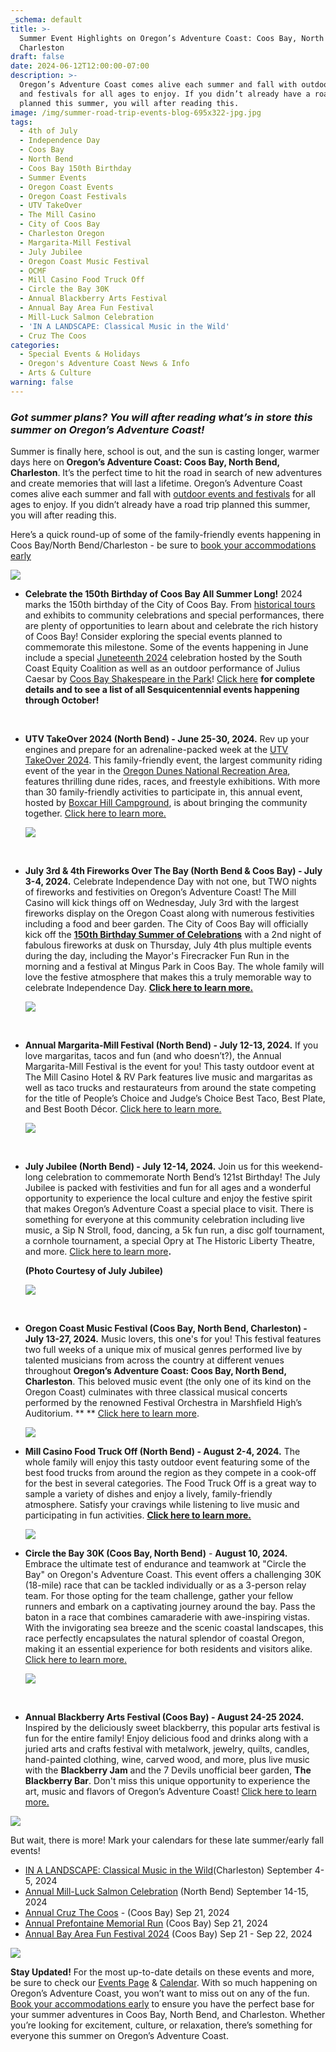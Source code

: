 ```yaml
---
_schema: default
title: >-
  Summer Event Highlights on Oregon’s Adventure Coast: Coos Bay, North Bend,
  Charleston
draft: false
date: 2024-06-12T12:00:00-07:00
description: >-
  Oregon’s Adventure Coast comes alive each summer and fall with outdoor events
  and festivals for all ages to enjoy. If you didn’t already have a road trip
  planned this summer, you will after reading this.
image: /img/summer-road-trip-events-blog-695x322-jpg.jpg
tags:
  - 4th of July
  - Independence Day
  - Coos Bay
  - North Bend
  - Coos Bay 150th Birthday
  - Summer Events
  - Oregon Coast Events
  - Oregon Coast Festivals
  - UTV TakeOver
  - The Mill Casino
  - City of Coos Bay
  - Charleston Oregon
  - Margarita-Mill Festival
  - July Jubilee
  - Oregon Coast Music Festival
  - OCMF
  - Mill Casino Food Truck Off
  - Circle the Bay 30K
  - Annual Blackberry Arts Festival
  - Annual Bay Area Fun Festival
  - Mill-Luck Salmon Celebration
  - 'IN A LANDSCAPE: Classical Music in the Wild'
  - Cruz The Coos
categories:
  - Special Events & Holidays
  - Oregon's Adventure Coast News & Info
  - Arts & Culture
warning: false
---
```

### *Got summer plans? You will after reading what’s in store this summer on Oregon’s Adventure Coast!*

Summer is finally here, school is out, and the sun is casting longer, warmer days here on **Oregon’s Adventure Coast: Coos Bay, North Bend, Charleston**. It’s the perfect time to hit the road in search of new adventures and create memories that will last a lifetime. Oregon’s Adventure Coast comes alive each summer and fall with [outdoor events and festivals](https://www.oregonsadventurecoast.com/events/) for all ages to enjoy. If you didn’t already have a road trip planned this summer, you will after reading this.

Here’s a quick round-up of some of the family-friendly events happening in Coos Bay/North Bend/Charleston - be sure to [book your accommodations early](https://www.oregonsadventurecoast.com/lodging/)

![](/img/blackberry-festival-blog-695x322-jpg.jpg)

* **Celebrate the 150th Birthday of Coos Bay All Summer Long!** 2024 marks the 150th birthday of the City of Coos Bay. From [historical tours](https://www.oregonsadventurecoast.com/img/Historic-Homes-WEB-Version.pdf) and exhibits to community celebrations and special performances, there are plenty of opportunities to learn about and celebrate the rich history of Coos Bay! Consider exploring the special events planned to commemorate this milestone. Some of the events happening in June include a special [Juneteenth 2024](https://southcoastequity.org/) celebration hosted by the South Coast Equity Coalition as well as an outdoor performance of Julius Caesar by [Coos Bay Shakespeare in the Park](http://www.coosbayshakespeare.com/)! [Click here](https://www.oregonsadventurecoast.com/coos-bay-150/) **for complete details and to see a list of all Sesquicentennial events happening through October!**

  &nbsp;

* **UTV TakeOver 2024 (North Bend) - June 25-30, 2024.** Rev up your engines and prepare for an adrenaline-packed week at the [UTV TakeOver 2024](https://www.oregonsadventurecoast.com/event/utv-takeover/). This family-friendly event, the largest community riding event of the year in the [Oregon Dunes National Recreation Area](https://www.oregonsadventurecoast.com/untamed-dunes/), features thrilling dune rides, races, and freestyle exhibitions. With more than 30 family-friendly activities to participate in, this annual event, hosted by [Boxcar Hill Campground](https://boxcarhilloregon.com/), is about bringing the community together. [Click here to learn more.](https://www.oregonsadventurecoast.com/event/utv-takeover/)

  ![](/img/utv-takeover-blog-695x322-jpg.jpg)

  &nbsp;

* **July 3rd & 4th Fireworks Over The Bay (North Bend & Coos Bay) - July 3-4, 2024.** Celebrate Independence Day with not one, but TWO nights of fireworks and festivities on Oregon’s Adventure Coast! The Mill Casino will kick things off on Wednesday, July 3rd with the largest fireworks display on the Oregon Coast along with numerous festivities including a food and beer garden. The City of Coos Bay will officially kick off the [**150th Birthday Summer of Celebrations**](https://www.oregonsadventurecoast.com/coos-bay-150/) with a 2nd night of fabulous fireworks at dusk on Thursday, July 4th plus multiple events during the day, including the Mayor's Firecracker Fun Run in the morning and a festival at Mingus Park in Coos Bay. The whole family will love the festive atmosphere that makes this a truly memorable way to celebrate Independence Day. [**Click here to learn more.**](https://www.oregonsadventurecoast.com/event/july-3rd-4th-fireworks-over-the-bay/)

  ![](/img/independence-day-blog-695x322-jpg.jpg)

  &nbsp;

* **Annual Margarita-Mill Festival (North Bend) - July 12-13, 2024.** If you love margaritas, tacos and fun (and who doesn’t?), the Annual Margarita-Mill Festival is the event for you! This tasty outdoor event at The Mill Casino Hotel & RV Park features live music and margaritas as well as taco trucks and restaurateurs from around the state competing for the title of People’s Choice and Judge’s Choice Best Taco, Best Plate, and Best Booth Décor. [Click here to learn more.](https://www.oregonsadventurecoast.com/event/annual-margarita-mill)

  ![](/img/july-jubilee-blog-695x322-jpg-1.jpg)

  &nbsp;

* **July Jubilee (North Bend) - July 12-14, 2024.** Join us for this weekend-long celebration to commemorate North Bend’s 121st Birthday! The July Jubilee is packed with festivities and fun for all ages and a wonderful opportunity to experience the local culture and enjoy the festive spirit that makes Oregon’s Adventure Coast a special place to visit. There is something for everyone at this community celebration including live music, a Sip N Stroll, food, dancing, a 5k fun run, a disc golf tournament, a cornhole tournament, a special Opry at The Historic Liberty Theatre, and more. [Click here to learn more](https://www.oregonsadventurecoast.com/event/north-bend-july-jubilee/?utm_source=Mailchimp&amp;utm_medium=june-2024&amp;utm_campaign=cbnbc-newsletter)**.**

  **(Photo Courtesy of July Jubilee)**

  ![](/img/july-jubilee-blog-695x322-jpg.jpg)

  &nbsp;

* **Oregon Coast Music Festival (Coos Bay, North Bend, Charleston) - July 13-27, 2024.** Music lovers, this one's for you! This festival features two full weeks of a unique mix of musical genres performed live by talented musicians from across the country at different venues throughout **Oregon’s Adventure Coast: Coos Bay, North Bend, Charleston**. This beloved music event (the only one of its kind on the Oregon Coast) culminates with three classical musical concerts performed by the renowned Festival Orchestra in Marshfield High’s Auditorium. ** ** [Click here to learn more](https://www.oregonsadventurecoast.com/event/annual-oregon-coast-music-festival/%20?utm_source=Mailchimp&amp;utm_medium=june-2024&amp;utm_campaign=cbnbc-newsletter).

  ![](/img/ocmf-blog-695x322-jpg.jpg)

* **Mill Casino Food Truck Off (North Bend) - August 2-4, 2024.** The whole family will enjoy this tasty outdoor event featuring some of the best food trucks from around the region as they compete in a cook-off for the best in several categories. The Food Truck Off is a great way to sample a variety of dishes and enjoy a lively, family-friendly atmosphere. Satisfy your cravings while listening to live music and participating in fun activities. [**<u>Click here to learn more.</u>**](https://www.oregonsadventurecoast.com/event/the-mill-casino-food-truck-off/)

  ![](/img/mill-casino-truck-off-blog-695x322-jpg.jpg)

* **Circle the Bay 30K (Coos Bay, North Bend)** - **August 10, 2024.** Embrace the ultimate test of endurance and teamwork at "Circle the Bay" on Oregon's Adventure Coast. This event offers a challenging 30K (18-mile) race that can be tackled individually or as a 3-person relay team. For those opting for the team challenge, gather your fellow runners and embark on a captivating journey around the bay. Pass the baton in a race that combines camaraderie with awe-inspiring vistas. With the invigorating sea breeze and the scenic coastal landscapes, this race perfectly encapsulates the natural splendor of coastal Oregon, making it an essential experience for both residents and visitors alike. [Click here to learn more.](https://www.oregonsadventurecoast.com/event/circle-the-bay-30k/)

  ![](/img/circle-the-bay-30-k-blog-695x322-jpg.jpg)

  &nbsp;

* **Annual Blackberry Arts Festival (Coos Bay) - August 24-25 2024.** Inspired by the deliciously sweet blackberry, this popular arts festival is fun for the entire family! Enjoy delicious food and drinks along with a juried arts and crafts festival with metalwork, jewelry, quilts, candles, hand-painted clothing, wine, carved wood, and more, plus live music with the **Blackberry Jam** and the 7 Devils unofficial beer garden, **The Blackberry Bar**. Don't miss this unique opportunity to experience the art, music and flavors of Oregon’s Adventure Coast! [Click here to learn more.](https://www.oregonsadventurecoast.com/event/annual-blackberry-arts-festival/)

![](/img/blackberry-festival-blog-695x322-jpg-1.jpg)

But wait, there is more! Mark your calendars for these late summer/early fall events!

* [IN A LANDSCAPE: Classical Music in the Wild](https://www.oregonsadventurecoast.com/event/in-a-landscape-classical-music-in-the-wild/)(Charleston) September 4-5, 2024
* [Annual Mill-Luck Salmon Celebration](https://www.oregonsadventurecoast.com/event/mill-luck-salmon-celebration/) (North Bend) September 14-15, 2024
* [Annual Cruz The Coos](https://www.oregonsadventurecoast.com/event/annual-cruz-the-coos/) - (Coos Bay) Sep 21, 2024
* [Annual Prefontaine Memorial Run](https://www.oregonsadventurecoast.com/event/annual-prefontaine-memorial-run/) (Coos Bay) Sep 21, 2024
* [Annual Bay Area Fun Festival 2024](https://www.oregonsadventurecoast.com/event/annual-bay-area-fun-festival/) (Coos Bay) Sep 21 - Sep 22, 2024

![](/img/cruz-the-coos-blog-695x322-jpg-1.jpg)

**Stay Updated!** For the most up-to-date details on these events and more, be sure to check our [Events Page](https://www.oregonsadventurecoast.com/events/) & [Calendar](https://www.oregonsadventurecoast.com/calendar/). With so much happening on Oregon’s Adventure Coast, you won’t want to miss out on any of the fun. [Book your accommodations early](https://www.oregonsadventurecoast.com/lodging/) to ensure you have the perfect base for your summer adventures in Coos Bay, North Bend, and Charleston. Whether you’re looking for excitement, culture, or relaxation, there’s something for everyone this summer on Oregon’s Adventure Coast.